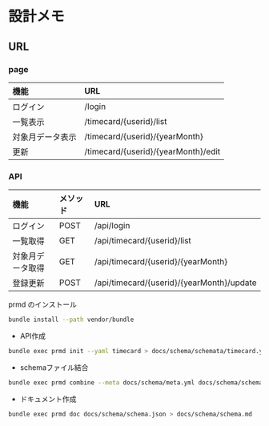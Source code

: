 # 設計メモ

## URL

### page
|機能|URL|
|:--|:--|
|ログイン|/login|
|一覧表示|/timecard/{userid}/list|
|対象月データ表示|/timecard/{userid}/{yearMonth}|
|更新|/timecard/{userid}/{yearMonth}/edit|

### API
|機能|メソッド|URL|
|:--|:--|:--|
|ログイン|POST|/api/login|
|一覧取得|GET|/api/timecard/{userid}/list|
|対象月データ取得|GET|/api/timecard/{userid}/{yearMonth}|
|登録更新|POST|/api/timecard/{userid}/{yearMonth}/update|


prmd のインストール
```sh
bundle install --path vendor/bundle
```

- API作成

```sh
bundle exec prmd init --yaml timecard > docs/schema/schemata/timecard.yml
```

- schemaファイル結合

```sh
bundle exec prmd combine --meta docs/schema/meta.yml docs/schema/schemata/ > docs/schema/schema.json
```

- ドキュメント作成

```sh
bundle exec prmd doc docs/schema/schema.json > docs/schema/schema.md
```
